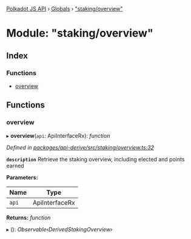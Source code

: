 [Polkadot JS API](../README.md) › [Globals](../globals.md) › ["staking/overview"](_staking_overview_.md)

# Module: "staking/overview"

## Index

### Functions

* [overview](_staking_overview_.md#overview)

## Functions

###  overview

▸ **overview**(`api`: ApiInterfaceRx): *function*

*Defined in [packages/api-derive/src/staking/overview.ts:32](https://github.com/polkadot-js/api/blob/8bf5e51725/packages/api-derive/src/staking/overview.ts#L32)*

**`description`** Retrieve the staking overview, including elected and points earned

**Parameters:**

Name | Type |
------ | ------ |
`api` | ApiInterfaceRx |

**Returns:** *function*

▸ (): *Observable‹DerivedStakingOverview›*
